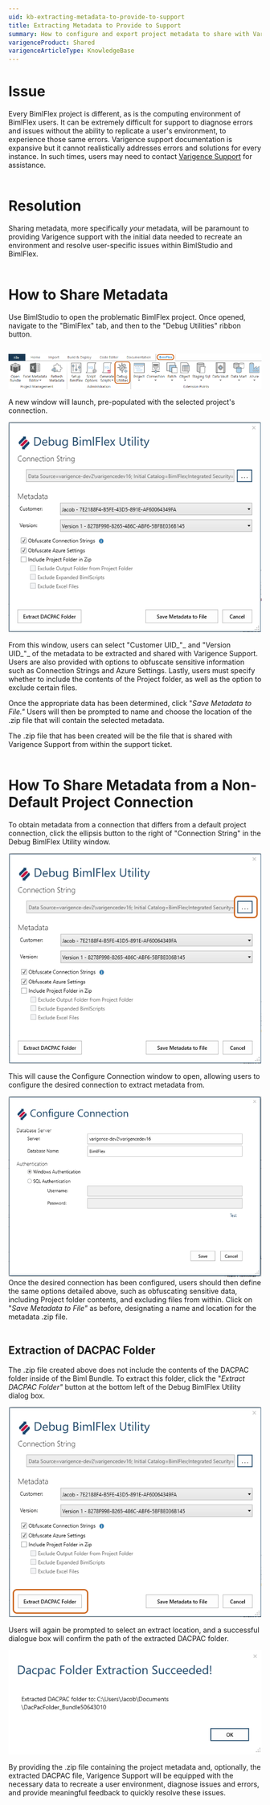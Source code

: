```yaml
---
uid: kb-extracting-metadata-to-provide-to-support
title: Extracting Metadata to Provide to Support
summary: How to configure and export project metadata to share with Varigence support
varigenceProduct: Shared
varigenceArticleType: KnowledgeBase
---
```

# Issue

Every BimlFlex project is different, as is the computing environment of BimlFlex users. It can be extremely difficult for support to diagnose errors and issues without the ability to replicate a user's environment, to experience those same errors. Varigence support documentation is expansive but it cannot realistically addresses errors and solutions for every instance. In such times, users may need to contact [Varigence Support](mailto:support@varigence.com) for assistance.   
 

# Resolution

Sharing metadata, more specifically _your_ metadata, will be paramount to providing Varigence support with the initial data needed to recreate an environment and resolve user-specific issues within BimlStudio and BimlFlex.    
 

# How to Share Metadata

Use BimlStudio to open the problematic BimlFlex project. Once opened, navigate to the "BimlFlex" tab, and then to the "Debug Utilities" ribbon button.   
 

![Share Metadata Step 1](../../static/img/kb-extracting-metadata-to-provide-to-support-img1.png "Share Metadata Step 1") 
  
A new window will launch, pre-populated with the selected project's connection.   
  
![Project Connection](../../static/img/kb-extracting-metadata-to-provide-to-support-img2.png "Project Connection") 
  
From this window, users can select "Customer UID_"_ and "Version UID_"_ of the metadata to be extracted and shared with Varigence Support. Users are also provided with options to obfuscate sensitive information such as Connection Strings and Azure Settings. Lastly, users must specify whether to include the contents of the Project folder, as well as the option to exclude certain files.

Once the appropriate data has been determined, click "_Save Metadata to File."_ Users will then be prompted to name and choose the location of the .zip file that will contain the selected metadata. 

The .zip file that has been created will be the file that is shared with Varigence Support from within the support ticket.   
 

# How To Share Metadata from a Non-Default Project Connection

To obtain metadata from a connection that differs from a default project connection, click the ellipsis button to the right of "Connection String" in the Debug BimlFlex Utility window.   
  
![Non-Default Project Connection Step 1](../../static/img/kb-extracting-metadata-to-provide-to-support-img3.png "Non-Default Project Connection Step 1") 
  
This will cause the Configure Connection window to open, allowing users to configure the desired connection to extract metadata from.   
  
![Non-Default Project Connection Step 2](../../static/img/kb-extracting-metadata-to-provide-to-support-img4.png "Non-Default Project Connection Step 2") 
Once the desired connection has been configured, users should then define the same options detailed above, such as obfuscating sensitive data, including Project folder contents, and excluding files from within. Click on "_Save Metadata to File"_ as before, designating a name and location for the metadata .zip file.   
 

Extraction of DACPAC Folder
---------------------------

The .zip file created above does not include the contents of the DACPAC folder inside of the Biml Bundle. To extract this folder, click the "_Extract DACPAC Folder"_ button at the bottom left of the Debug BimlFlex Utility dialog box.

![Extract DACPAC Folder](../../static/img/kb-extracting-metadata-to-provide-to-support-img5.png "Extract DACPAC Folder") 

Users will again be prompted to select an extract location, and a successful dialogue box will confirm the path of the extracted DACPAC folder.  
  
![Extract Sucess](../../static/img/kb-extracting-metadata-to-provide-to-support-img6.png "Extract Sucess")  
  
By providing the .zip file containing the project metadata and, optionally, the extracted DACPAC file, Varigence Support will be equipped with the necessary data to recreate a user environment, diagnose issues and errors, and provide meaningful feedback to quickly resolve these issues.